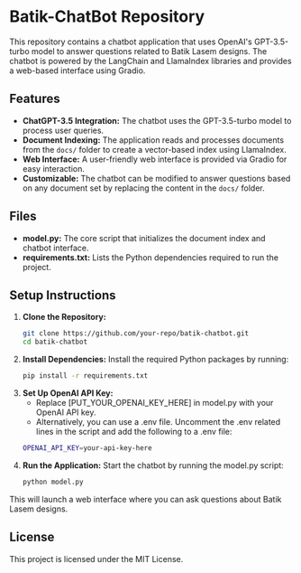 # Batik-ChatBot Repository

This repository contains a chatbot application that uses OpenAI's GPT-3.5-turbo model to answer questions related to Batik Lasem designs. The chatbot is powered by the LangChain and LlamaIndex libraries and provides a web-based interface using Gradio.

## Features

- **ChatGPT-3.5 Integration:** The chatbot uses the GPT-3.5-turbo model to process user queries.
- **Document Indexing:** The application reads and processes documents from the `docs/` folder to create a vector-based index using LlamaIndex.
- **Web Interface:** A user-friendly web interface is provided via Gradio for easy interaction.
- **Customizable:** The chatbot can be modified to answer questions based on any document set by replacing the content in the `docs/` folder.

## Files

- **model.py:** The core script that initializes the document index and chatbot interface.
- **requirements.txt:** Lists the Python dependencies required to run the project.

## Setup Instructions

1. **Clone the Repository:**
   ```bash
   git clone https://github.com/your-repo/batik-chatbot.git
   cd batik-chatbot
2. **Install Dependencies:** Install the required Python packages by running:
   ```bash
   pip install -r requirements.txt
3. **Set Up OpenAI API Key:**
   - Replace [PUT_YOUR_OPENAI_KEY_HERE] in model.py with your OpenAI API key.
   - Alternatively, you can use a .env file. Uncomment the .env related lines in the script and add the following to a .env file:
   ```bash
   OPENAI_API_KEY=your-api-key-here
4. **Run the Application:** Start the chatbot by running the model.py script:
   ```bash
   python model.py

This will launch a web interface where you can ask questions about Batik Lasem designs.

## License
This project is licensed under the MIT License.
